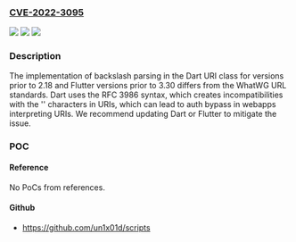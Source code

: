 ### [CVE-2022-3095](https://cve.mitre.org/cgi-bin/cvename.cgi?name=CVE-2022-3095)
![](https://img.shields.io/static/v1?label=Product&message=Dart&color=blue)
![](https://img.shields.io/static/v1?label=Version&message=stable%3C%202.18.2%20&color=brighgreen)
![](https://img.shields.io/static/v1?label=Vulnerability&message=CWE-20%20Improper%20Input%20Validation&color=brighgreen)

### Description

The implementation of backslash parsing in the Dart URI class for versions prior to 2.18 and Flutter versions prior to 3.30 differs from the WhatWG URL standards. Dart uses the RFC 3986 syntax, which creates incompatibilities with the '\' characters in URIs, which can lead to auth bypass in webapps interpreting URIs. We recommend updating Dart or Flutter to mitigate the issue.

### POC

#### Reference
No PoCs from references.

#### Github
- https://github.com/un1x01d/scripts

